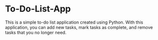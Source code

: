# To-Do-List-App

This is a simple to-do list application created using Python. With this application, you can add new tasks, mark tasks as complete, and remove tasks that you no longer need.

